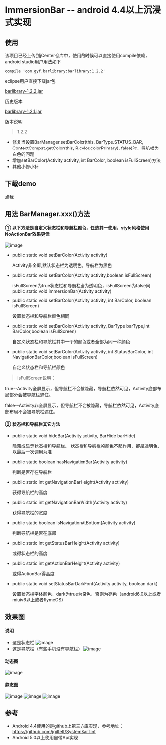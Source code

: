 # ImmersionBar -- android 4.4以上沉浸式实现 #

## 使用 ##
该项目已经上传到jCenter仓库中，使用的时候可以直接使用compile依赖，android studio用户用法如下

	compile 'com.gyf.barlibrary:barlibrary:1.2.2'
eclipse用户直接下载jar包

[barlibrary-1.2.2.jar](https://github.com/gyf-dev/ImmersionBar/blob/master/jar/barlibrary-1.2.2.jar) 

历史版本

[barlibrary-1.2.1.jar](https://github.com/gyf-dev/ImmersionBar/blob/master/jar/barlibrary-1.2.1.jar)

版本说明

>1.2.2
- 修复当设置BarManager.setBarColor(this, BarType.STATUS_BAR, ContextCompat.getColor(this, R.color.colorPrimary), false)时，导航栏为白色的问题
- 增加setBarColor(Activity activity, int BarColor, boolean isFullScreen)方法
- 其他小修小补
 
## 下载demo ##
[点我](https://github.com/gyf-dev/ImmersionBar/blob/master/apk/sample-debug.apk) 
  
## 用法 BarManager.xxx()方法 ##
#### ① 以下方法是自定义状态栏和导航栏颜色，任选其一使用，style风格使用NoActionBar效果更佳 ####

![image](https://github.com/gyf-dev/ImmersionBar/blob/master/screenshots/Screenshot3.png)

- public static void setBarColor(Activity activity)
 
	Activity非全屏,默认状态栏为透明色，导航栏为黑色

- public static void setBarColor(Activity activity,boolean isFullScreen)

	isFullScreen为true状态栏和导航栏全为透明色，isFullScreen为false同public static void immersionBar(Activity activity)

- public static void setBarColor(Activity activity, int BarColor, boolean isFullScreen)
    
    设置状态栏和导航栏颜色相同

- public static void setBarColor(Activity activity, BarType barType,int BarColor,boolean isFullScreen)

	自定义状态栏和导航栏其中一个的颜色或者全部为同一种颜色

- public static void setBarColor(Activity activity, int StatusBarColor, int NavigationBarColor,boolean isFullScreen)

	自定义状态栏和导航栏颜色
	
	
> isFullScreen说明：
> 
true--Activity全屏显示，但导航栏不会被隐藏，导航栏依然可见，Activity底部布局部分会被导航栏遮住。
>
 false--Activity非全屏显示，但导航栏不会被隐藏，导航栏依然可见，Activity底部布局不会被导航栏遮住。	
	
#### ② 状态栏和导航栏其它方法 ####
- public static void hideBar(Activity activity, BarHide barHide)

	隐藏或显示状态栏和导航栏。 状态栏和导航栏的颜色不起作用，都是透明色，以最后一次调用为准
	
- public static boolean hasNavigationBar(Activity activity)
 
    判断是否存在导航栏
    
- public static int getNavigationBarHeight(Activity activity)
 
    获得导航栏的高度
 
- public static int getNavigationBarWidth(Activity activity)
 
    获得导航栏的宽度
    
- public static boolean isNavigationAtBottom(Activity activity)
 
    判断导航栏是否在底部
    
- public static int getStatusBarHeight(Activity activity)
 
    或得状态栏的高度
    
- public static int getActionBarHeight(Activity activity)
 
    或得ActionBar得高度

- public static void setStatusBarDarkFont(Activity activity, boolean dark)

    设置状态栏字体颜色，dark为true为深色，否则为亮色（android6.0以上或者miuiv6以上或者flymeOS）

## 效果图 ##
#### 说明 ####
- 这是状态栏
![image](https://github.com/gyf-dev/ImmersionBar/blob/master/screenshots/StatusBar.png)
- 这是导航栏（有些手机没有导航栏）
![image](https://github.com/gyf-dev/ImmersionBar/blob/master/screenshots/NavigationBar.png)
#### 动态图 ####
![image](https://github.com/gyf-dev/ImmersionBar/blob/master/screenshots/Screenshot_gif.gif)
#### 静态图 ####
![image](https://github.com/gyf-dev/ImmersionBar/blob/master/screenshots/Screenshot0.png)
![image](https://github.com/gyf-dev/ImmersionBar/blob/master/screenshots/Screenshot1.png)
![image](https://github.com/gyf-dev/ImmersionBar/blob/master/screenshots/Screenshot2.png)
## 参考 ##
- Android 4.4使用的是github上第三方库实现，参考地址：https://github.com/jgilfelt/SystemBarTint
- Android 5.0以上使用自带Api实现
